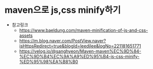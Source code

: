 # maven으로 js,css minify하기
- 참고링크
  - https://www.baeldung.com/maven-minification-of-js-and-css-assets
  - https://m.blog.naver.com/PostView.naver?isHttpsRedirect=true&blogId=leedjlee&logNo=221181651771
  - https://velog.io/@sanghyeon/Maven-maven%EC%9D%84-%EC%9D%B4%EC%9A%A9%ED%95%B4-js-css-minify-%ED%95%98%EA%B8%B0
